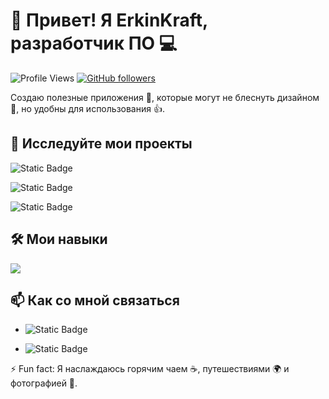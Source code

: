 # 👋 Привет! Я ErkinKraft, разработчик ПО 💻

![Profile Views](https://komarev.com/ghpvc/?username=ErkinKraft&style=flat-square)
[![GitHub followers](https://img.shields.io/github/followers/ErkinKraft.svg?style=social&label=Follow&maxAge=2592000)](https://github.com/ErkinKraft?tab=followers)

Создаю полезные приложения 🔮, которые могут не блеснуть дизайном 🎨, но удобны для использования 👍.

## 🌟 Исследуйте мои проекты

![Static Badge](https://img.shields.io/badge/NotePadl-rels?logo=github&color=black&link=https%3A%2F%2Fgithub.com%2FErkinKraft%2FNotePad-l)




![Static Badge](https://img.shields.io/badge/Tester-rels?logo=github&color=black&link=https%3A%2F%2Fgithub.com%2FErkinKraft%2FTester-1.0)


![Static Badge](https://img.shields.io/badge/ModSkeletGeneratorforModLoader-rels?logo=github&color=black&link=https%3A%2F%2Fgithub.com%2FErkinKraft%2FMod-Skelet-Generator-for-tModLoader)



## 🛠️ Мои навыки

![](https://img.shields.io/badge/Python-informational?style=flat&logo=python&logoColor=white&color=306998)






## 📫 Как со мной связаться

- ![Static Badge](https://img.shields.io/badge/erkinworkmail%40gmail.com-profil?logo=gmail&color=white&link=erkinworkmail%40gmail.com)




- ![Static Badge](https://img.shields.io/badge/ErkinKraft-Profil?logo=telegram&color=blue&link=https%3A%2F%2Ft.me%2FErkinKraft)



⚡ Fun fact: Я наслаждаюсь горячим чаем ☕, путешествиями 🌍 и фотографией 📸.

